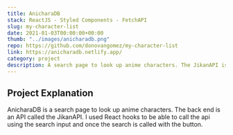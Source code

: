 ```yaml
---
title: AnicharaDB
stack: ReactJS - Styled Components - FetchAPI
slug: my-character-list
date: 2021-01-03T00:00:00+00:00
thumb: "../images/anicharadb.png"
repo: https://github.com/donovangomez/my-character-list
link: https://anicharadb.netlify.app/
category: project
description: A search page to look up anime characters. The JikanAPI is being called using React Hooks to display search results.
---
```


## Project Explanation
AnicharaDB is a search page to look up anime characters. The back end is an API called the JikanAPI. I used React hooks to be able to call the api using the search input and once the search is called with the button.